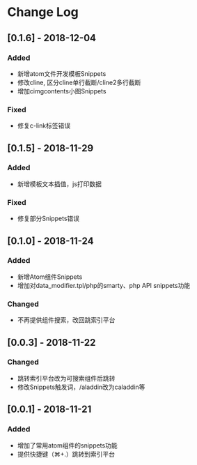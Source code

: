 # Change Log

## [0.1.6] - 2018-12-04

### Added
- 新增atom文件开发模板Snippets
- 修改cline, 区分cline单行截断/cline2多行截断
- 增加cimgcontents小图Snippets

### Fixed
- 修复c-link标签错误


## [0.1.5] - 2018-11-29

### Added
- 新增模板文本插值，js打印数据

### Fixed
- 修复部分Snippets错误


## [0.1.0] - 2018-11-24

### Added
- 新增Atom组件Snippets
- 增加对data_modifier.tpl/php的smarty、php API snippets功能

### Changed
- 不再提供组件搜索，改回跳索引平台


## [0.0.3] - 2018-11-22

### Changed
- 跳转索引平台改为可搜索组件后跳转
- 修改Snippets触发词，/aladdin改为caladdin等


## [0.0.1] - 2018-11-21

### Added
- 增加了常用atom组件的snippets功能
- 提供快捷键（⌘+.）跳转到索引平台